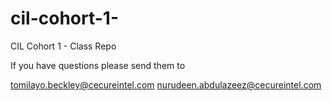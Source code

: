 # cil-cohort-1-
CIL Cohort 1 - Class Repo

If you have questions please send them to 

tomilayo.beckley@cecureintel.com
nurudeen.abdulazeez@cecureintel.com

